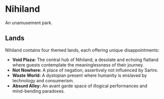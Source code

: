 # Nihiland

An unamusement park.

## Lands

Nihiland contains four themed lands, each offering unique disappointments:

* **Void Plaza:** The central hub of Nihiland; a desolate and echoing flatland where guests contemplate the meaninglessness of their journey.
* **Not Nowhere:** A place of negation; assertively not influenced by Sartre.
* **Waste World:** A dystopian present where humanity is enslaved by technology and consumerism.
* **Absurd Alley:** An avant garde space of illogical performances and mind-bending paradoxes.
